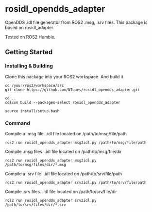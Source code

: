 # rosidl_opendds_adapter

OpenDDS .idl file generator from ROS2 .msg, .srv files.
This package is based on rosidl_adapter.

Tested on ROS2 Humble.

## Getting Started

### Installing & Building

Clone this package into your ROS2 workspace. And build it.

```
cd /your/ros2/workspace/src
git clone https://github.com/NTques/rosidl_opendds_adapter.git

cd ..
colcon build --packages-select rosidl_opendds_adapter

source install/setup.bash
```

### Command

Compile a .msg file. .idl file located on /path/to/msg/file/path

```
ros2 run rosidl_opendds_adapter msg2idl.py /path/to/msg/file/path
```

Compile .msg files. .idl file located on /path/to/msg/file/dir

```
ros2 run rosidl_opendds_adapter msg2idl.py /path/to/msg/files/dir/*.msg
```

Compile a .srv file. .idl file located on /path/to/srv/file/path

```
ros2 run rosidl_opendds_adapter srv2idl.py /path/to/srv/file/path
```

Compile .srv files. .idl file located on /path/to/srv/file/dir

```
ros2 run rosidl_opendds_adapter srv2idl.py /path/to/srv/files/dir/*.srv
```
